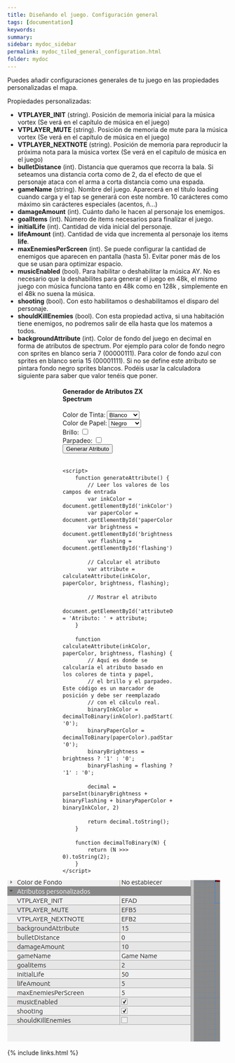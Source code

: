 ```yaml
---
title: Diseñando el juego. Configuración general
tags: [documentation]
keywords:
summary: 
sidebar: mydoc_sidebar
permalink: mydoc_tiled_general_configuration.html
folder: mydoc
---
```


Puedes añadir configuraciones generales de tu juego en las propiedades personalizadas el mapa.

Propiedades personalizadas:

* **VTPLAYER_INIT** (string). Posición de memoria inicial para la música vortex (Se verá en el capítulo de música en el juego)
* **VTPLAYER_MUTE** (string). Posición de memoria de mute para la música vortex (Se verá en el capítulo de música en el juego)
* **VTPLAYER_NEXTNOTE** (string). Posición de memoria para reproducir la próxima nota para la música vortex (Se verá en el capítulo de música en el juego)
* **bulletDistance** (int). Distancia que queramos que recorra la bala. Si seteamos una distancia corta como de 2, da el efecto de que el personaje ataca con el arma a corta distancia como una espada.
* **gameName** (string). Nombre del juego. Aparecerá en el título loading cuando carga y el tap se generará con este nombre. 10 carácteres como máximo sin carácteres especiales (acentos, ñ...)
* **damageAmount** (int). Cuánto daño le hacen al personaje los enemigos.
* **goalItems** (int). Número de items necesarios para finalizar el juego.
* **initialLife** (int). Cantidad de vida inicial del personaje.
* **lifeAmount** (int). Cantidad de vida que incrementa al personaje los items **life**.
* **maxEnemiesPerScreen** (int). Se puede configurar la cantidad de enemigos que aparecen en pantalla (hasta 5). Evitar poner más de los que se usan para optimizar espacio.
* **musicEnabled** (bool). Para habilitar o deshabilitar la música AY. No es necesario que la deshabilites para generar el juego en 48k, el mismo juego con música funciona tanto en 48k como en 128k , simplemente en el 48k no suena la música.
* **shooting** (bool). Con esto habilitamos o deshabilitamos el disparo del personaje.
* **shouldKillEnemies** (bool). Con esta propiedad activa, si una habitación tiene enemigos, no podremos salir de ella hasta que los matemos a todos.
* **backgroundAttribute** (int). Color de fondo del juego en decimal en forma de atributos de spectrum. Por ejemplo para color de fondo negro con sprites en blanco seria 7 (00000111). Para color de fondo azul con sprites en blanco seria 15 (00001111). Si no se define este atributo se pintara fondo negro sprites blancos. Podéis usar la calculadora siguiente para saber que valor tenéis que poner.

<div style="margin: auto; width: 50%">
    <h4>Generador de Atributos ZX Spectrum</h4>
    <form id="attributeForm">
        <label for="inkColor">Color de Tinta:</label>
        <!-- Añadir color en cada opcion del select -->
        <select id="inkColor">
            <option value="0">Negro</option>
            <option value="1">Azul</option>
            <option value="2">Rojo</option>
            <option value="3">Magenta</option>
            <option value="4">Verde</option>
            <option value="5">Cyan</option>
            <option value="6">Amarillo</option>
            <option value="7" selected>Blanco</option>
        </select><br>
        <label for="paperColor">Color de Papel:</label>
        <select id="paperColor">
            <option value="0">Negro</option>
            <option value="1">Azul</option>
            <option value="2">Rojo</option>
            <option value="3">Magenta</option>
            <option value="4">Verde</option>
            <option value="5">Cyan</option>
            <option value="6">Amarillo</option>
            <option value="7">Blanco</option>
        </select><br>
        <label for="brightness">Brillo:</label>
        <input type="checkbox" id="brightness" name="brightness"><br>
        <label for="flashing">Parpadeo:</label>
        <input type="checkbox" id="flashing" name="flashing"><br>
        <button type="button" onclick="generateAttribute()">Generar Atributo</button>
    </form>
    <br>
    <p id="attributeOutput" style="font-weight: bold"></p>

    <script>
        function generateAttribute() {
            // Leer los valores de los campos de entrada
            var inkColor = document.getElementById('inkColor').value;
            var paperColor = document.getElementById('paperColor').value;
            var brightness = document.getElementById('brightness').checked;
            var flashing = document.getElementById('flashing').checked;

            // Calcular el atributo
            var attribute = calculateAttribute(inkColor, paperColor, brightness, flashing);

            // Mostrar el atributo
            document.getElementById('attributeOutput').innerText = 'Atributo: ' + attribute;
        }

        function calculateAttribute(inkColor, paperColor, brightness, flashing) {
            // Aquí es donde se calcularía el atributo basado en los colores de tinta y papel,
            // el brillo y el parpadeo. Este código es un marcador de posición y debe ser reemplazado
            // con el cálculo real.
            binaryInkColor = decimalToBinary(inkColor).padStart(3, '0');
            binaryPaperColor = decimalToBinary(paperColor).padStart(3, '0');
            binaryBrightness = brightness ? '1' : '0';
            binaryFlashing = flashing ? '1' : '0';

            decimal = parseInt(binaryBrightness + binaryFlashing + binaryPaperColor + binaryInkColor, 2)

            return decimal.toString();
        }

        function decimalToBinary(N) {
            return (N >>> 0).toString(2);
        }
    </script>
</div>

![](images/general_settings.png)

{% include links.html %}

